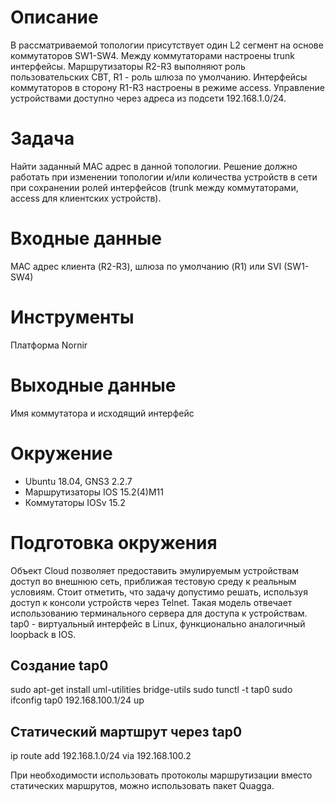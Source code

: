 # Описание
В рассматриваемой топологии присутствует один L2 сегмент на основе коммутаторов SW1-SW4. Между коммутаторами настроены trunk интерфейсы. Маршрутизаторы R2-R3 выполняют роль пользовательских СВТ, R1 - роль шлюза по умолчанию. Интерфейсы коммутаторов в сторону R1-R3 настроены в режиме access. Управление устройствами доступно через адреса из подсети 192.168.1.0/24.

# Задача
Найти заданный MAC адрес в данной топологии. Решение должно работать при изменении топологии и/или количества устройств в сети при сохранении ролей интерфейсов (trunk между коммутаторами, access для клиентских устройств).

# Входные данные
MAC адрес клиента (R2-R3), шлюза по умолчанию (R1) или SVI (SW1-SW4)

# Инструменты
Платформа Nornir

# Выходные данные
Имя коммутатора и исходящий интерфейс

# Окружение
* Ubuntu 18.04, GNS3 2.2.7
* Маршрутизаторы IOS 15.2(4)M11
* Коммутаторы IOSv 15.2

# Подготовка окружения
Объект Cloud позволяет предоставить эмулируемым устройствам доступ во внешнюю сеть, приближая тестовую среду к реальным условиям. Стоит отметить, что задачу допустимо решать, используя доступ к консоли устройств через Telnet. Такая модель отвечает использованию терминального сервера для доступа к устройствам. tap0 - виртуальный интерфейс в Linux, функционально аналогичный loopback в IOS.

## Создание tap0
sudo apt-get install uml-utilities bridge-utils
sudo tunctl -t tap0
sudo ifconfig tap0 192.168.100.1/24 up

## Статический мартшрут через tap0
ip route add 192.168.1.0/24 via 192.168.100.2

При необходимости использовать протоколы маршрутизации вместо статических маршрутов, можно использовать пакет Quagga.
